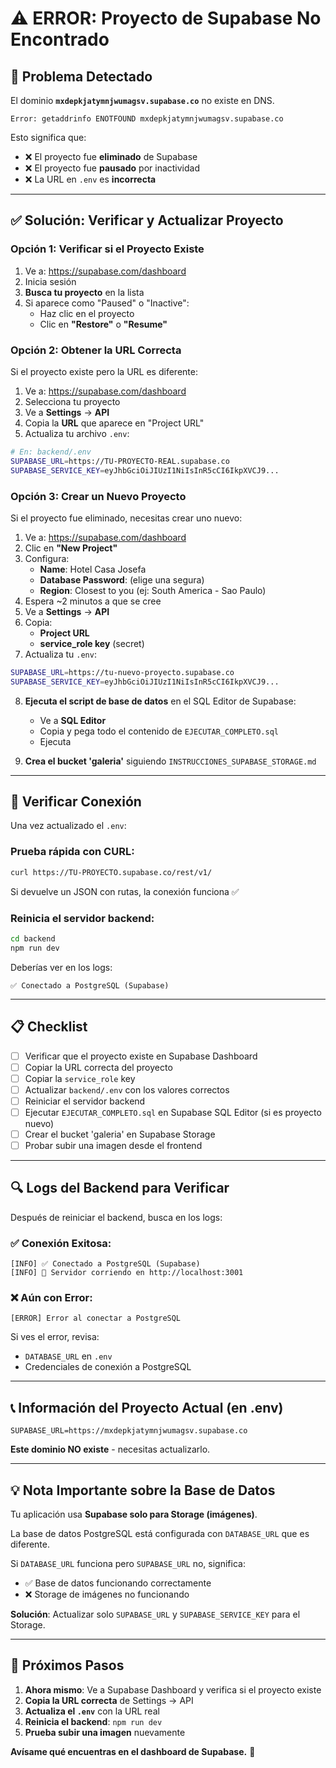 # ⚠️ ERROR: Proyecto de Supabase No Encontrado

## 🔴 Problema Detectado

El dominio **`mxdepkjatymnjwumagsv.supabase.co`** no existe en DNS.

```
Error: getaddrinfo ENOTFOUND mxdepkjatymnjwumagsv.supabase.co
```

Esto significa que:
- ❌ El proyecto fue **eliminado** de Supabase
- ❌ El proyecto fue **pausado** por inactividad
- ❌ La URL en `.env` es **incorrecta**

---

## ✅ Solución: Verificar y Actualizar Proyecto

### **Opción 1: Verificar si el Proyecto Existe**

1. Ve a: https://supabase.com/dashboard
2. Inicia sesión
3. **Busca tu proyecto** en la lista
4. Si aparece como "Paused" o "Inactive":
   - Haz clic en el proyecto
   - Clic en **"Restore"** o **"Resume"**

### **Opción 2: Obtener la URL Correcta**

Si el proyecto existe pero la URL es diferente:

1. Ve a: https://supabase.com/dashboard
2. Selecciona tu proyecto
3. Ve a **Settings** → **API**
4. Copia la **URL** que aparece en "Project URL"
5. Actualiza tu archivo `.env`:

```bash
# En: backend/.env
SUPABASE_URL=https://TU-PROYECTO-REAL.supabase.co
SUPABASE_SERVICE_KEY=eyJhbGciOiJIUzI1NiIsInR5cCI6IkpXVCJ9...
```

### **Opción 3: Crear un Nuevo Proyecto**

Si el proyecto fue eliminado, necesitas crear uno nuevo:

1. Ve a: https://supabase.com/dashboard
2. Clic en **"New Project"**
3. Configura:
   - **Name**: Hotel Casa Josefa
   - **Database Password**: (elige una segura)
   - **Region**: Closest to you (ej: South America - Sao Paulo)
4. Espera ~2 minutos a que se cree
5. Ve a **Settings** → **API**
6. Copia:
   - **Project URL**
   - **service_role key** (secret)
7. Actualiza tu `.env`:

```bash
SUPABASE_URL=https://tu-nuevo-proyecto.supabase.co
SUPABASE_SERVICE_KEY=eyJhbGciOiJIUzI1NiIsInR5cCI6IkpXVCJ9...
```

8. **Ejecuta el script de base de datos** en el SQL Editor de Supabase:
   - Ve a **SQL Editor**
   - Copia y pega todo el contenido de `EJECUTAR_COMPLETO.sql`
   - Ejecuta

9. **Crea el bucket 'galeria'** siguiendo `INSTRUCCIONES_SUPABASE_STORAGE.md`

---

## 🧪 Verificar Conexión

Una vez actualizado el `.env`:

### **Prueba rápida con CURL:**

```bash
curl https://TU-PROYECTO.supabase.co/rest/v1/
```

Si devuelve un JSON con rutas, la conexión funciona ✅

### **Reinicia el servidor backend:**

```bash
cd backend
npm run dev
```

Deberías ver en los logs:
```
✅ Conectado a PostgreSQL (Supabase)
```

---

## 📋 Checklist

- [ ] Verificar que el proyecto existe en Supabase Dashboard
- [ ] Copiar la URL correcta del proyecto
- [ ] Copiar la `service_role` key
- [ ] Actualizar `backend/.env` con los valores correctos
- [ ] Reiniciar el servidor backend
- [ ] Ejecutar `EJECUTAR_COMPLETO.sql` en Supabase SQL Editor (si es proyecto nuevo)
- [ ] Crear el bucket 'galeria' en Supabase Storage
- [ ] Probar subir una imagen desde el frontend

---

## 🔍 Logs del Backend para Verificar

Después de reiniciar el backend, busca en los logs:

### ✅ **Conexión Exitosa:**
```
[INFO] ✅ Conectado a PostgreSQL (Supabase)
[INFO] 🚀 Servidor corriendo en http://localhost:3001
```

### ❌ **Aún con Error:**
```
[ERROR] Error al conectar a PostgreSQL
```

Si ves el error, revisa:
- `DATABASE_URL` en `.env`
- Credenciales de conexión a PostgreSQL

---

## 📞 Información del Proyecto Actual (en .env)

```
SUPABASE_URL=https://mxdepkjatymnjwumagsv.supabase.co
```

**Este dominio NO existe** - necesitas actualizarlo.

---

## 💡 Nota Importante sobre la Base de Datos

Tu aplicación usa **Supabase solo para Storage (imágenes)**.

La base de datos PostgreSQL está configurada con `DATABASE_URL` que es diferente.

Si `DATABASE_URL` funciona pero `SUPABASE_URL` no, significa:
- ✅ Base de datos funcionando correctamente
- ❌ Storage de imágenes no funcionando

**Solución**: Actualizar solo `SUPABASE_URL` y `SUPABASE_SERVICE_KEY` para el Storage.

---

## 🎯 Próximos Pasos

1. **Ahora mismo**: Ve a Supabase Dashboard y verifica si el proyecto existe
2. **Copia la URL correcta** de Settings → API
3. **Actualiza el `.env`** con la URL real
4. **Reinicia el backend**: `npm run dev`
5. **Prueba subir una imagen** nuevamente

**Avísame qué encuentras en el dashboard de Supabase.** 🚀
